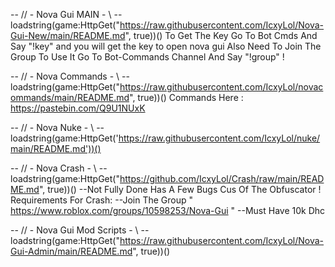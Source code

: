 -- // - Nova Gui MAIN - \\ --
loadstring(game:HttpGet("https://raw.githubusercontent.com/IcxyLol/Nova-Gui-New/main/README.md", true))()
To Get The Key Go To Bot Cmds And Say "!key" and you will get the key to open nova gui
Also Need To Join The Group To Use It Go To Bot-Commands Channel And Say "!group" ! 


-- // - Nova Commands - \\ --
loadstring(game:HttpGet("https://raw.githubusercontent.com/IcxyLol/novacommands/main/README.md", true))()
Commands Here : https://pastebin.com/Q9U1NUxK


-- // - Nova Nuke - \\ --
loadstring(game:HttpGet('https://raw.githubusercontent.com/IcxyLol/nuke/main/README.md'))()


-- // - Nova Crash - \\ --
loadstring(game:HttpGet("https://github.com/IcxyLol/Crash/raw/main/README.md", true))() --Not Fully Done Has A Few Bugs Cus Of The Obfuscator !
Requirements For Crash:
--Join The Group " https://www.roblox.com/groups/10598253/Nova-Gui "
--Must Have 10k Dhc


-- // - Nova Gui Mod Scripts - \\ --
loadstring(game:HttpGet("https://raw.githubusercontent.com/IcxyLol/Nova-Gui-Admin/main/README.md", true))()
